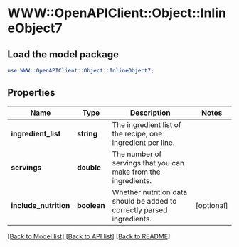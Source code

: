 # WWW::OpenAPIClient::Object::InlineObject7

## Load the model package
```perl
use WWW::OpenAPIClient::Object::InlineObject7;
```

## Properties
Name | Type | Description | Notes
------------ | ------------- | ------------- | -------------
**ingredient_list** | **string** | The ingredient list of the recipe, one ingredient per line. | 
**servings** | **double** | The number of servings that you can make from the ingredients. | 
**include_nutrition** | **boolean** | Whether nutrition data should be added to correctly parsed ingredients. | [optional] 

[[Back to Model list]](../README.md#documentation-for-models) [[Back to API list]](../README.md#documentation-for-api-endpoints) [[Back to README]](../README.md)


